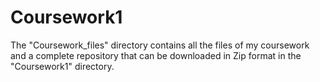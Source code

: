 # Coursework1
The "Coursework_files" directory contains all the files of my coursework and a complete repository that can be downloaded in Zip format in the "Coursework1" directory.
